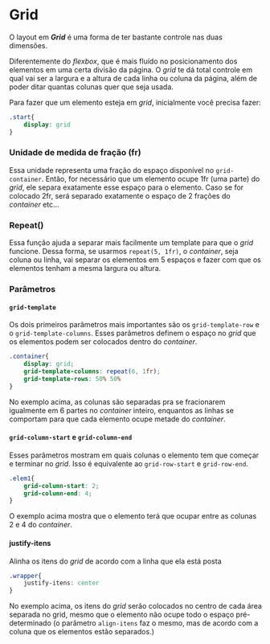 # Grid

O layout em ***Grid*** é uma forma de ter bastante controle nas duas dimensões.

Diferentemente do *flexbox*, que é mais fluído no posicionamento dos elementos em uma certa divisão da página. O *grid* te dá total controle em qual vai ser a largura e a altura de cada linha ou coluna da página, além de poder ditar quantas colunas quer que seja usada.

Para fazer que um elemento esteja em *grid*, inicialmente você precisa fazer:

```css
.start{
    display: grid
}
```

### Unidade de medida de fração \(fr\)

Essa unidade representa uma fração do espaço  disponível no `grid-container`. Então, for necessário que um elemento ocupe 1fr (uma parte) do *grid*, ele separa exatamente esse espaço para o elemento. Caso se for colocado 2fr, será separado exatamente o espaço de 2 frações do *container* etc...

### Repeat\(\) 

Essa função ajuda a separar mais facilmente um template para que o *grid* funcione. Dessa forma, se usarmos `repeat(5, 1fr)`, o *container*, seja coluna ou linha, vai separar os elementos em 5 espaços e fazer com que os elementos tenham a mesma largura ou altura. 

### Parâmetros

#### `grid-template`

Os dois primeiros parâmetros mais importantes são os `grid-template-row` e o `grid-template-columns`. Esses parâmetros definem o espaço no *grid* que os elementos podem ser colocados dentro do *container*.

```css
.container{
    display: grid;
    grid-template-columns: repeat(6, 1fr);
    grid-template-rows: 50% 50% 
}

```

No exemplo acima, as colunas são separadas pra se fracionarem igualmente em 6 partes no *container* inteiro, enquantos as linhas se comportam para que cada elemento ocupe metade do *container*.

#### `grid-column-start` e `grid-column-end`

Esses parâmetros mostram em quais colunas o elemento tem que começar e terminar no *grid*. Isso é equivalente ao `grid-row-start` e `grid-row-end`.

```css
.elem1{
    grid-column-start: 2;
    grid-column-end: 4;
}
```

 O exemplo acima mostra que o elemento terá que ocupar entre as colunas 2 e 4 do *container*.

#### justify-itens

Alinha os itens do *grid* de acordo com a linha que ela está posta

```css
.wrapper{
    justify-itens: center
}
```

No exemplo acima, os itens do *grid* serão colocados no centro de cada área separada no grid, mesmo que o elemento não ocupe todo o espaço pré-determinado \(o parâmetro `align-itens` faz o mesmo, mas de acordo com a coluna que os elementos estão separados.\)

